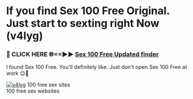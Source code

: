 # If you find Sex 100 Free Original. Just start to sexting right Now (v4lyg)

<h3>🔴 CLICK HERE 🌐==►► <a href="https://tinyurl.com/mtbk5fxa" rel="nofollow">Sex 100 Free Updated finder</a></h3>

I found Sex 100 Free. You'll definitely like. Just don't open Sex 100 Free at work 😉💬

[![v4lyg](https://i.imgur.com/Q8WKrnY.jpeg)](https://tinyurl.com/mtbk5fxa)
100 free sex sites<br>
100 free sex websites